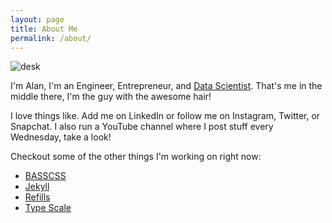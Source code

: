 ```yaml
---
layout: page
title: About Me
permalink: /about/
---
```


![desk](https://cloud.githubusercontent.com/assets/1424573/3378137/abac6d7c-fbe6-11e3-8e09-55745b6a8176.png)

I'm Alan, I'm an Engineer, Entrepreneur, and [Data Scientist](http://datascopeanalytics.com/blog/what-is-a-data-scientist/). That's me in the middle there, I'm the guy with the awesome hair!

I love things like. Add me on LinkedIn or follow me on Instagram, Twitter, or Snapchat. I also run a YouTube channel where I post stuff every Wednesday, take a look!

Checkout some of the other things I'm working on right now:

* [BASSCSS](http://basscss.com)
* [Jekyll](http://jekyllrb.com)
* [Refills](http://refills.bourbon.io/)
* [Type Scale](http://type-scale.com/)
